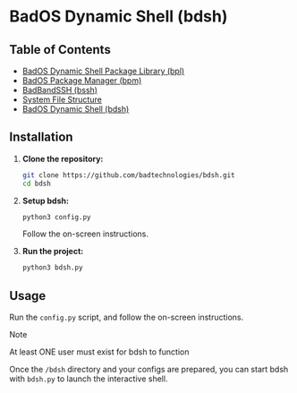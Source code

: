 

# BadOS Dynamic Shell (bdsh)

## Table of Contents

- [BadOS Dynamic Shell Package Library (bpl)](bpl.md)
- [BadOS Package Manager (bpm)](bpm.md)
- [BadBandSSH (bssh)](bssh.md)
- [System File Structure](file-structure.md)
- [BadOS Dynamic Shell (bdsh)](index.md)

## Installation

1. **Clone the repository:**

    ```sh
    git clone https://github.com/badtechnologies/bdsh.git
    cd bdsh
    ```

2. **Setup bdsh:**

    ```sh
    python3 config.py
    ```

    Follow the on-screen instructions.

3. **Run the project:**

    ```sh
    python3 bdsh.py
    ```

## Usage

Run the `config.py` script, and follow the on-screen instructions.

> [!NOTE]
> At least ONE user must exist for bdsh to function

Once the `/bdsh` directory and your configs are prepared, you can start bdsh with `bdsh.py` to launch the interactive shell.

